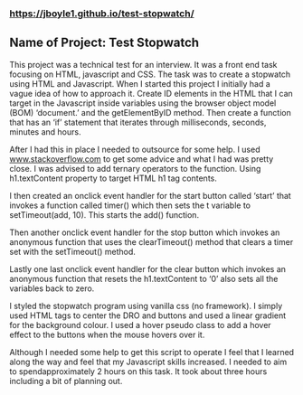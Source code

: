 ### https://jboyle1.github.io/test-stopwatch/

## Name of Project: Test Stopwatch

This project was a technical test for an interview. It was a front end task focusing on HTML, javascript and CSS. The task was to create a stopwatch using HTML and Javascript. When I started this project I initially had a vague idea of how to approach it. Create ID elements in the HTML that I can target in the Javascript inside variables using the browser object model (BOM) ‘document.’ and the getElementByID method. Then create a function that has an ‘if’ statement that iterates through milliseconds, seconds, minutes and hours. 

After I had this in place I needed to outsource for some help. I used www.stackoverflow.com to get some advice and what I had was pretty close. I was advised to add ternary operators to the function. Using h1.textContent property to target HTML h1 tag contents.

I then created an onclick event handler for the start button called ‘start’ that invokes a function called timer() which then sets the t variable to setTimeout(add, 10). This starts the add() function.

Then another onclick event handler for the stop button which invokes an anonymous function that uses the clearTimeout() method that clears a timer set with the setTimeout() method.

Lastly one last onclick event handler for the clear button which invokes an anonymous function that resets the h1.textContent to ‘0’ also sets all the variables back to zero.

I styled the stopwatch program using vanilla css (no framework). I simply used HTML tags to center the DRO and buttons and used a linear gradient for the background colour. I used a hover pseudo class to add a hover effect to the buttons when the mouse hovers over it.  

Although I needed some help to get this script to operate I feel that I learned along the way and feel that my Javascript skills increased. I needed to aim to spendapproximately 2 hours on this task. It took about three hours including a bit of planning out.



